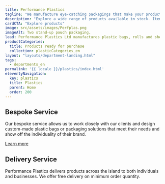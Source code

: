 ```yaml
---
title: Performance Plastics
tagline: "We manufacture eye-catching packagings that make your products stand out."
description: "Explore a wide range of products available in stock. Items such as biodegradable plastic bags, garbage bags and bubble wrap are ready for purchase. We can also produce custom-made packaging solutions that meet your specifications. We assist you from idea to finished product."
cardCTA: "Explore products"
image: src/assets/images/Perfplas.png
imageAlt: Two stand-up pouch packaging.
lead: Performance Plastics Ltd manufactures plastic bags, rolls and sheeting for a wide variety of applications, including packaging, 100% biodegradable plastic bags and garbage bags. Browse through our products which we keep in stock, readily available for purchase or contact us to create your own custom-made product through our bespoke service.
productCategories:
  title: Products ready for purchase
  collection: plasticCategories_en
layout: "layouts/department-landing.html"
tags:
  - departments_en
permalink: '{{ locale }}/plastics/index.html'
eleventyNavigation:
  key: plastics
  title: Plastics
  parent: Home
  order: 200
---
```


## Bespoke Service
Our bespoke service allows us to work closely with our clients and design custom-made plastic bags or packaging solutions that meet their needs and show off the individuality of their brand.

<a href="/en/plastics/custom-packaging" class="button">Learn more</a>

## Delivery Service
Performance Plastics delivers products across the island to both individuals and businesses. We offer free delivery on minimum order quantity.